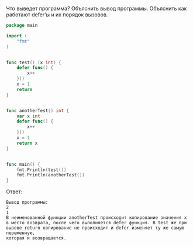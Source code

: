 Что выведет программа? Объяснить вывод программы. Объяснить как работают defer’ы и их порядок вызовов.

```go
package main

import (
	"fmt"
)


func test() (x int) {
	defer func() {
		x++
	}()
	x = 1
	return
}


func anotherTest() int {
	var x int
	defer func() {
		x++
	}()
	x = 1
	return x
}


func main() {
	fmt.Println(test())
	fmt.Println(anotherTest())
}
```

Ответ:
```
Вывод программы:
2
1
В неименованной функции anotherTest происходит копирование значения x
в место возврата, после чего выполняется defer функция. В test же при 
вызове return копирование не происходит и defer изменяет ту же самую переменную,
которая и возвращается.
```
